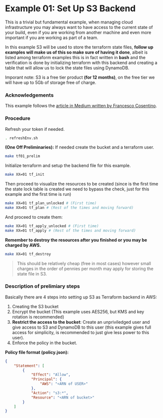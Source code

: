 # Example 01: Set Up S3 Backend #

This is a trivial but fundamental example, when managing cloud infrastructure you may always want to have access to the current state of your build, even if you are working from another machine and even more important if you are working as part of a team.<br>

In this example S3 will be used to store the terraform state files, **follow up examples will make us of this so make sure of having it done**, albeit is listed among terraform examples this is in fact written in **bash** and the verification is done by initializing terraform with this backend and creating a table that will allow us to lock the state files using DynamoDB.

Imporant note: S3 is a free tier product **(for 12 months)**, on the free tier we will have up to 5Gb of storage free of charge. 

### Acknowledgements

This example follows the [article in Medium written by Francesco Cosentino](https://medium.com/faun/terraform-remote-backend-demystified-cb4132b95057).<br>

### Procedure
Refresh your token if needed.
```bash
. refreshEnv.sh
```

**(One Off Preliminaries):** If needed create the bucket and a terraform user.
```bash 
make tf01_prelim
```

Initialize terraform and setup the backend file for this example.
```bash 
make XX=01 tf_init
```
Then proceed to visualize the resources to be created (since is the first time the state lock table is created we need to bypass the check, just for this example and the first time is run)
```bash 
make XX=01 tf_plan_unlocked # (First time)
make XX=01 tf_plan # (Rest of the times and moving forward)
```
And proceed to create them:
```bash 
make XX=01 tf_apply_unlocked # (First time)
make XX=01 tf_apply # (Rest of the times and moving forward)
```
**Remember to destroy the resources after you finished or you may be charged by AWS.**
```bash 
make XX=01 tf_destroy
```
> This should be relatively cheap (free in most cases) however small charges in the order of pennies per month may apply for storing the state file in S3.

### Description of prelimiary steps
Basically there are 4 steps into setting up S3 as Terraform backend in AWS:<br>

1. Creating the S3 bucket<br>
2. Encrypt the bucket (This example uses AES256, but KMS and key rotation is recommended)<br>
3. **Restrict the access to the bucket**: Create an unpriviledged user and give access to S3 and DynamoDB to this user (this example gives full access for simplicity, is recommended to just give less power to this user).<br>
4. Enforce the policy in the bucket. <br>

**Policy file format (policy.json):**
```json
{
    "Statement": [
        {
            "Effect": "Allow",
            "Principal": {
                "AWS": "<ARN of USER>"
            },
            "Action": "s3:*",
            "Resource": "<ARN of bucket>"
        }
    ]
}
```
